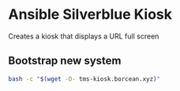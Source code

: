 # Ansible Silverblue Kiosk
Creates a kiosk that displays a URL full screen

## Bootstrap new system
```bash
bash -c "$(wget -O- tms-kiosk.borcean.xyz)"
```
